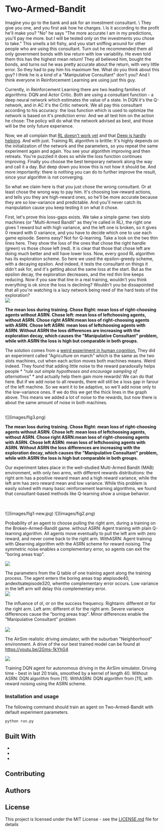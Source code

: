 
# Two-Armed-Bandit

Imagine you go to the bank and ask for an investment consultant. \\
They give you one, and you first ask how he charges. \\
Is it according to the profit he'll make you? 
"No" he says "The more accurate I am in my predictions, you'll pay me more. but I will be tested only on the investments you chose to take." 
This smells a bit fishy, and you start sniffing around for other people who are using this consultant. 
Turn out he recommended them all only government bonds with low return with low variability.
He even told them this has the highest mean return!
They all believed him, bought the bonds, and turns out he was pretty accurate about the return, with very little error.
So they had to pay him his maximum fee. 
What do you think about this guy? I think he is a kind of a "Manipulative Consultant" don't you?
And I think everyone in Reinforcement Learning are using just this guy. 

Currently, in Reinforcement Learning there are two leading families of algorithms: DQN and Actor Critic. Both are using a consultant function - a deep neural network which estimates the value of a state. In DQN it's the Q-network, and in AC it's the Critic network. We all pay this consultant according to his accuracy: the loss function which is used to optimize the network is based on it's prediction error. And we all test him on the action he chose: The policy will do what the network advised as best, and those will be the only future experience.

Now, we all complain that [RL doesn't work yet](https://www.alexirpan.com/2018/02/14/rl-hard.html) and that [Deep is hardly helping](https://himanshusahni.github.io/2018/02/23/reinforcement-learning-never-worked.html).
And with just. Training RL algorithm is brittle: It's highly depends on the initialization of the network and the parameters, so you repeat the same experiment again and again. You see your algorithm improving and then retreats. You're puzzled it does so while the loss function continues improving. Finally you choose the best temporary network along the way and call it a day. But deep down you know this is not how it should be. And more importantly: there is nothing you can do to further improve the result, since your algorithm is not converging. 

So what we claim here is that you just chose the wrong consultant. Or at least chose the wrong way to pay him. It's choosing low-reward actions, and tells you they are high-reward ones, so he'll be more accurate because they are so low-variance and predictable. And you'll never catch its manipulation cause you keep testing it on what it chose. 

First, let's prove this loss-gaps exists. We take a simple game: two slots machines (or "Multi-Armed Bandit" as they're called in RL), the right one gives 1 reward but with high variance, and the left one is broken, so it gives 0 reward with 0 variance, and you have to decide which one to use each game episode. Seems easy? Not for Q-learning. 
Take a look on the two thin lines here. They show the loss of the ones that chose the right handle (green) vs those chose left (red). It is clear that those that chose left are doing much better and will have lower loss. Now, every good RL algorithm has its exploration scheme. So here we used the epsilon-greedy scheme, with a decaying epsilon. And indeed, it tests the consultant on things it didn't ask for, and it's getting about the same loss at the start. But as the epsilon decay, the exploration decreases, and the red thin line keeps reducing. Now if you saw that line in a real training, wouldn't you think everything is ok since the loss is declining? Wouldn't you be dissapointed that all you're watching is a lazy network being reed of the hard tests of the exploration?
 <br/>
 ![](images/fig3.png)
 
 **The mean loss during training. Chose Right: mean loss of right-choosing agents without ASRN. Chose left: mean loss of leftchoosing agents, without ASRN. Chose right ASRN:mean loss of right-choosing agents with ASRN. Chose left ASRN: mean loss of leftchoosing agents with ASRN. Without ASRN the loss differences are increasing with the exploration decay, which causes the "Manipulative Consultant" problem, while with ASRN the loss is high but comparable in both groups.**
 <br/>

The solution comes from a [weird experiment in human cognition.](https://www.ncbi.nlm.nih.gov/pmc/articles/PMC2678746/) They did an experiment called "Agriculture on march" which is the same as the two slots machines, cut when each action moves both machines means. Weird indeed. They found that adding little noise to the reward paradoxally helps people * *"rule out simple hypotheses and encourage sampling of alternatives"* * and actually help them gain more rewards!
We can do that here. But if we add noise to all rewards, there will still be a loss gap in farour of the left machine. So we want it to be adaptive, so we'll add noise only to the low-variance ones. If we do this we get the thick lines in the graph above. This means we added a lot of noise to the rewards, but now there is about the same amount of noise in both machines.
 

 <br/>
 ![](images/fig3.png)
 
 **The mean loss during training. Chose Right: mean loss of right-choosing agents without ASRN. Chose left: mean loss of leftchoosing agents, without ASRN. Chose right ASRN:mean loss of right-choosing agents with ASRN. Chose left ASRN: mean loss of leftchoosing agents with ASRN. Without ASRN the loss differences are increasing with the exploration decay, which causes the "Manipulative Consultant" problem, while with ASRN the loss is high but comparable in both groups.**
 <br/>

Our experiment takes place in the well-studied Multi-Armed Bandit (MAB) environment, with
only two arms, with different rewards distributions: 
the right arm has a positive reward mean and a high reward variance, while the left arm has zero reward mean and low variance. 
While this problem
is easily solved with many basic reinforcement learning algorithms, we found that consultant-based
methods like Q-learning show a unique behavior.



<br/>
<br/>
 ![](images/fig1-new.jpg)
 ![](images/fig2.png)
 
 Probability of an agent to choose pulling the right arm, during a training on the Broken-Armed-Bandit game. without ASRN: Agent training with plain Q-learning algorithm. All agents move eventually to pull the left arm with zero reward, and never come back to the right arm. WithASRN: Agent training with Qlearning algorithm with the ASRN scheme for reward noising. The symmetric noise enables a complementary error, so agents can exit the "boring areas trap".

 ![](images/fig4.jpg)
 
 The parameters from the Q table of one training agent along the training process. The agent enters the boring areas trap atepisode40, andexitsatepisode320, whenthe complementary error occurs. Low variance in the left arm will delay this complementary error.
 <br/>
 ![](images/Fig5.png)
 
 The inﬂuence of σl, σr on the success frequency. Rightarm: different σr for the right arm. Left arm: different σl for the right arm. Severe variance differences cause the "boring areas trap". Minor differences enable the "Manipulative Consultant" problem
 <br/>
 <br/>
 ![](images/fig6.jpg)
 
 The AirSim realistic driving simulator, with the suburban "Neighborhood" environment. A drive of the our best trained model can be found at https://youtu.be/2Gms-1kYhG4
 
 ![](images/fig7.png)
 
 Training DQN agent for autonomous driving in the AirSim simulator. Driving time - best in last 20 trials, smoothed by a kernel of length 40. Without ASRN: DQN algorithm from [11]. WithASRN: DQN algorithm from [11], with reward noising using the ASRN scheme.
 <br/>
   
### Installation and usage

The following command should train an agent on Two-Armed-Bandit with default experiment parameters.

```
python run.py
```



## Built With

* 
* 
* 

## Contributing


 

## Authors


## License

This project is licensed under the MIT License - see the [LICENSE.md](LICENSE.md) file for details


